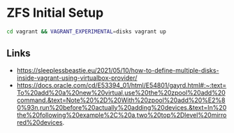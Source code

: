# ZFS Initial Setup

```sh
cd vagrant && VAGRANT_EXPERIMENTAL=disks vagrant up
```

## Links

- https://sleeplessbeastie.eu/2021/05/10/how-to-define-multiple-disks-inside-vagrant-using-virtualbox-provider/
- https://docs.oracle.com/cd/E53394_01/html/E54801/gayrd.html#:~:text=To%20add%20a%20new%20virtual,use%20the%20zpool%20add%20command.&text=Note%20%2D%20With%20zpool%20add%20%E2%80%93n,run%20before%20actually%20adding%20devices.&text=In%20the%20following%20example%2C%20a,two%20top%2Dlevel%20mirrored%20devices.